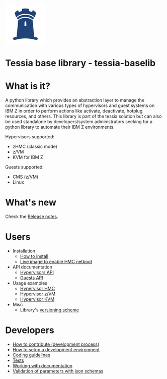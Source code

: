 <!--
Copyright 2016, 2017 IBM Corp.

Licensed under the Apache License, Version 2.0 (the "License");
you may not use this file except in compliance with the License.
You may obtain a copy of the License at

   http://www.apache.org/licenses/LICENSE-2.0

Unless required by applicable law or agreed to in writing, software
distributed under the License is distributed on an "AS IS" BASIS,
WITHOUT WARRANTIES OR CONDITIONS OF ANY KIND, either express or implied.
See the License for the specific language governing permissions and
limitations under the License.
-->
![Logo](img/logo_128.png)

# Tessia base library - tessia-baselib

# What is it?

A python library which provides an abstraction layer to manage the communication with various types of hypervisors and guest systems on IBM Z in order to perform
actions like activate, deactivate, hotplug resources, and others.
This library is part of the tessia solution but can also be used standalone by developers/system administrators seeking for a python library to automate their IBM Z environments.

Hypervisors supported:

- zHMC (classic mode)
- z/VM
- KVM for IBM Z

Guests supported:

- CMS (z/VM)
- Linux

# What's new

Check the [Release notes](doc/releases.md).

# Users

- Installation
    - [How to install](users/install.md)
    - [Live image to enable HMC netboot](users/live_image.md)
- API documentation
    - [Hypervisors API](users/api_hypervisors.md)
    - [Guests API](users/api_guests.md)
- Usage examples
    - [Hypervisor HMC](users/hypervisor_hmc.md)
    - [Hypervisor z/VM](users/hypervisor_zvm.md)
    - [Hypervisor KVM](users/hypervisor_kvm.md)
- Misc
    - Library's [versioning scheme](users/versioning.md)

# Developers

- [How to contribute (development process)](developers/contributing.md)
- [How to setup a development environment](developers/dev_env.md)
- [Coding guidelines](developers/coding_guidelines.md)
- [Tests](developers/tests.md)
- [Working with documentation](developers/documentation.md)
- [Validation of parameters with json schemas](developers/params_validation.md)

